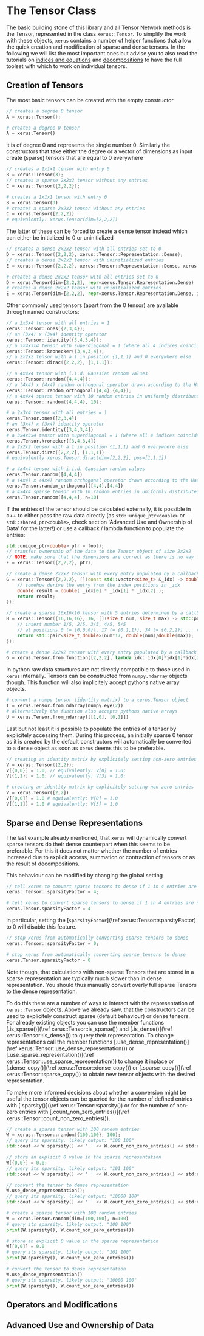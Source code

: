 # The Tensor Class

The basic building stone of this library and all Tensor Network methods is the Tensor, represented in the class `xerus::Tensor`.
To simplify the work with these objects, `xerus` contains a number of helper functions that allow the quick creation and 
modification of sparse and dense tensors. In the following we will list the most important ones but advise you to also read
the tutorials on [indices and equations]() and [decompositions]() to have the full toolset with which to work on individual 
tensors.

## Creation of Tensors
The most basic tensors can be created with the empty constructor
~~~.cpp
// creates a degree 0 tensor
A = xerus::Tensor();
~~~
~~~.py
# creates a degree 0 tensor
A = xerus.Tensor()
~~~
it is of degree 0 and represents the single number 0. Similarly the constructors that take either the degree or a vector of 
dimensions as input create (sparse) tensors that are equal to 0 everywhere
~~~.cpp
// creates a 1x1x1 tensor with entry 0
B = xerus::Tensor(3);
// creates a sparse 2x2x2 tensor without any entries
C = xerus::Tensor({2,2,2});
~~~
~~~.py
# creates a 1x1x1 tensor with entry 0
B = xerus.Tensor(3)
# creates a sparse 2x2x2 tensor without any entries
C = xerus.Tensor([2,2,2])
# equivalently: xerus.Tensor(dim=[2,2,2])
~~~
The latter of these can be forced to create a dense tensor instead which can either be initialized to 0 or uninitialized
~~~.cpp
// creates a dense 2x2x2 tensor with all entries set to 0
D = xerus::Tensor({2,2,2}, xerus::Tensor::Representation::Dense);
// creates a dense 2x2x2 tensor with uninitialized entries
E = xerus::Tensor({2,2,2}, xerus::Tensor::Representation::Dense, xerus::Tensor::Initialisation::None);
~~~
~~~.py
# creates a dense 2x2x2 tensor with all entries set to 0
D = xerus.Tensor(dim=[2,2,2], repr=xerus.Tensor.Representation.Dense)
# creates a dense 2x2x2 tensor with uninitialized entries
E = xerus.Tensor(dim=[2,2,2], repr=xerus.Tensor.Representation.Dense, init=xerus.Tensor.Initialisation.None)
~~~

Other commonly used tensors (apart from the 0 tensor) are available through named constructors:
~~~.cpp
// a 2x3x4 tensor with all entries = 1
xerus::Tensor::ones({2,3,4});
// an (3x4) x (3x4) identity operator
xerus::Tensor::identity({3,4,3,4});
// a 3x4x3x4 tensor with superdiagonal = 1 (where all 4 indices coincide) and = 0 otherwise
xerus::Tensor::kronecker({3,4,3,4});
// a 2x2x2 tensor with a 1 in position {1,1,1} and 0 everywhere else
xerus::Tensor::dirac({2,2,2}, {1,1,1});

// a 4x4x4 tensor with i.i.d. Gaussian random values
xerus::Tensor::random({4,4,4});
// a (4x4) x (4x4) random orthogonal operator drawn according to the Haar measure
xerus::Tensor::random_orthogonal({4,4},{4,4});
// a 4x4x4 sparse tensor with 10 random entries in uniformly distributed random positions
xerus::Tensor::random({4,4,4}, 10);
~~~
~~~.py
# a 2x3x4 tensor with all entries = 1
xerus.Tensor.ones([2,3,4])
# an (3x4) x (3x4) identity operator
xerus.Tensor.identity([3,4,3,4])
# a 3x4x3x4 tensor with superdiagonal = 1 (where all 4 indices coincide) and = 0 otherwise
xerus.Tensor.kronecker([3,4,3,4])
# a 2x2x2 tensor with a 1 in position {1,1,1} and 0 everywhere else
xerus.Tensor.dirac([2,2,2], [1,1,1])
# equivalently xerus.Tensor.dirac(dim=[2,2,2], pos=[1,1,1])

# a 4x4x4 tensor with i.i.d. Gaussian random values
xerus.Tensor.random([4,4,4])
# a (4x4) x (4x4) random orthogonal operator drawn according to the Haar measure
xerus.Tensor.random_orthogonal([4,4],[4,4])
# a 4x4x4 sparse tensor with 10 random entries in uniformly distributed random positions
xerus.Tensor.random([4,4,4], n=10)
~~~

If the entries of the tensor should be calculated externally, it is possible in c++ to either pass the raw data directly (as
`std::unique_ptr<double>` or `std::shared_ptr<double>`, check section 'Advanced Use and Ownership of Data' for the latter!) 
or use a callback / lambda function to populate the entries:
~~~.cpp
std::unique_ptr<double> ptr = foo();
// transfer ownership of the data to the Tensor object of size 2x2x2
// NOTE: make sure that the dimensions are correct as there is no way for xerus to check this!
F = xerus::Tensor({2,2,2}, ptr);

// create a dense 2x2x2 tensor with every entry populated by a callback (lambda) function
G = xerus::Tensor({2,2,2}, [](const std::vector<size_t> &_idx) -> double {
	// somehow derive the entry from the index positions in _idx
	double result = double( _idx[0] * _idx[1] * _idx[2] );
	return result;
});

// create a sparse 16x16x16 tensor with 5 entries determined by a callback (lambda) function
H = xerus::Tensor({16,16,16}, 16, [](size_t num, size_t max) -> std::pair<size_t, double> {
	// insert number 1/5, 2/5, 3/5, 4/5, 5/5
	// at positions 0 (= {0,0,0}), 17 (= {0,1,1}), 34 (= {0,2,2}) ... respectively
	return std::pair<size_t,double>(num*17, double(num)/double(max));
});
~~~
~~~.py
# create a dense 2x2x2 tensor with every entry populated by a callback (lambda) function
G = xerus.Tensor.from_function([2,2,2], lambda idx: idx[0]*idx[1]*idx[2])
~~~

In python raw data structures are not directly compatible to those used in `xerus` internally. Tensors can be constructed from 
`numpy.ndarray` objects though. This function will also implicitely accept pythons native array objects.
~~~.py
# convert a numpy tensor (identity matrix) to a xerus.Tensor object
T = xerus.Tensor.from_ndarray(numpy.eye(2))
# alternatively the function also accepts pythons native arrays
U = xerus.Tensor.from_ndarray([[1,0], [0,1]])
~~~

Last but not least it is possible to populate the entries of a tensor by explicitely accessing them. During this process, an 
initially sparse 0 tensor as it is created by the default constructors will automatically be converted to a dense object as soon
as `xerus` deems this to be preferable.
~~~.cpp
// creating an identity matrix by explicitely setting non-zero entries
V = xerus::Tensor({2,2});
V[{0,0}] = 1.0; // equivalently: V[0] = 1.0;
V[{1,1}] = 1.0; // equivalently: V[3] = 1.0;
~~~
~~~.py
# creating an identity matrix by explicitely setting non-zero entries
V = xerus.Tensor([2,2])
V[[0,0]] = 1.0 # equivalently: V[0] = 1.0
V[[1,1]] = 1.0 # equivalently: V[3] = 1.0
~~~


## Sparse and Dense Representations
The last example already mentioned, that `xerus` will dynamically convert sparse tensors do their dense counterpart when this
seems to be preferable. For this it does not matter whether the number of entries increased due to explicit access, summation or
contraction of tensors or as the result of decompositions.

This behaviour can be modified by changing the global setting
~~~.cpp
// tell xerus to convert sparse tensors to dense if 1 in 4 entries are non-zero
xerus::Tensor::sparsityFactor = 4;
~~~
~~~.py
# tell xerus to convert sparse tensors to dense if 1 in 4 entries are non-zero
xerus.Tensor.sparsityFactor = 4
~~~
in particular, setting the [`sparsityFactor`](\ref xerus::Tensor::sparsityFactor) to 0 will disable this feature.
~~~.cpp
// stop xerus from automatically converting sparse tensors to dense
xerus::Tensor::sparsityFactor = 0;
~~~
~~~.py
# stop xerus from automatically converting sparse tensors to dense
xerus.Tensor.sparsityFactor = 0
~~~
Note though, that calculations with non-sparse Tensors that are stored in a sparse representation are typically much slower than
in dense representation. You should thus manually convert overly full sparse Tensors to the dense representation.

To do this there are a number of ways to interact with the representation of `xerus::Tensor` objects. Above we already saw, that
the constructors can be used to explicitely construct sparse (default behaviour) or dense tensors. For already existing objects
you can use the member functions [.is_sparse()](\ref xerus::Tensor::is_sparse()) and [.is_dense()](\ref xerus::Tensor::is_dense()) to query their representation. To change representations call the 
member functions [.use_dense_representation()](\ref xerus::Tensor::use_dense_representation()) or [.use_sparse_representation()](\ref xerus::Tensor::use_sparse_representation()) to change it inplace or [.dense_copy()](\ref xerus::Tensor::dense_copy()) or 
[.sparse_copy()](\ref xerus::Tensor::sparse_copy()) to obtain new tensor objects with the desired representation.

To make more informed decisions about whether a conversion might be useful the tensor objects can be queried for the number of
defined entries with [.sparsity()](\ref xerus::Tensor::sparsity()) or for the number of non-zero entries with [.count_non_zero_entries()](\ref xerus::Tensor::count_non_zero_entries()).
~~~.cpp
// create a sparse tensor with 100 random entries
W = xerus::Tensor::random({100,100}, 100);
// query its sparsity. likely output: "100 100"
std::cout << W.sparsity() << ' ' << W.count_non_zero_entries() << std:endl;

// store an explicit 0 value in the sparse representation
W[{0,0}] = 0.0;
// query its sparsity. likely output: "101 100"
std::cout << W.sparsity() << ' ' << W.count_non_zero_entries() << std:endl;

// convert the tensor to dense representation
W.use_dense_representation();
// query its sparsity. likely output: "10000 100"
std::cout << W.sparsity() << ' ' << W.count_non_zero_entries() << std:endl;
~~~
~~~.py
# create a sparse tensor with 100 random entries
W = xerus.Tensor.random(dim=[100,100], n=100)
# query its sparsity. likely output: "100 100"
print(W.sparsity(), W.count_non_zero_entries())

# store an explicit 0 value in the sparse representation
W[[0,0]] = 0.0
# query its sparsity. likely output: "101 100"
print(W.sparsity(), W.count_non_zero_entries())

# convert the tensor to dense representation
W.use_dense_representation()
# query its sparsity. likely output: "10000 100"
print(W.sparsity(), W.count_non_zero_entries())
~~~


## Operators and Modifications

## Advanced Use and Ownership of Data
